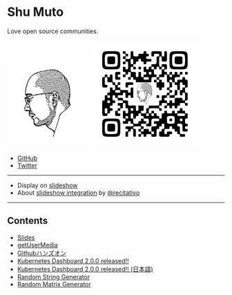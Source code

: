 Shu Muto
========

<link rel="shortcut icon" type="image/x-icon" href="favicon.ico">

Love open source communities.

![](/img/ShuMuto2020-192.png)
![](/img/QR_shu-mutou.github.io_icon.png)

* [GitHub](https://github.com/shu-mutou)
* [Twitter](https://twitter.com/ShuMuto)

----

* Display on [slideshow](https://shu-mutou.github.io/slideshow.html?md=README.md&title=Slideshow&theme=https://shu-mutou.github.io/revealjs-custom-jp.css)
* About [slideshow integration](https://recitativo.github.io/slides.html) by [@recitativo](https://recitativo.github.io)

---

Contents
--------

* [Slides](/slides/README.md)
* [getUserMedia](/webrtc/getUserMedia.html)
* [Githubハンズオン](https://shu-mutou.github.io/slideshow.html?md=/oss-training-2019-2/oss-training-2019-2.md&title=Github-Hands-on&theme=https://shu-mutou.github.io/revealjs-custom-jp.css)
* [Kubernetes Dashboard 2.0.0 released!!](https://shu-mutou.github.io/slideshow.html?md=/slides/kd200.md&title=Kubernetes-Dashboard-2.0.0-released&theme=https://shu-mutou.github.io/revealjs-custom-jp.css)
* [Kubernetes Dashboard 2.0.0 released!! (日本語)](https://shu-mutou.github.io/slideshow.html?md=/slides/kd200ja.md&title=Kubernetes-Dashboard-2.0.0-released&theme=https://shu-mutou.github.io/revealjs-custom-jp.css)
* [Random String Generator](https://shu-mutou.github.io/tools/randomstr.html)
* [Random Matrix Generator](https://shu-mutou.github.io/tools/randommatrix.html)
